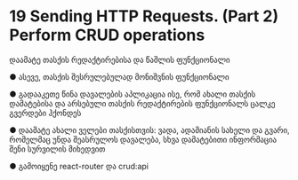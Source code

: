 # 19 Sending HTTP Requests. (Part 2) Perform CRUD operations

დაამატე თასქის რედაქტირებისა და
წაშლის ფუნქციონალი

● ასევე, თასქის შესრულებულად მონიშვნის
ფუნქციონალი

● გადააკეთე წინა დავალების აპლიკაცია ისე,
რომ ახალი თასქის დამატებისა და
არსებული თასქის რედაქტირების
ფუნქციონალს ცალკე გვერდები ჰქონდეს

● დაამატე ახალი ველები თასქისთვის: ვადა,
ადამიანის სახელი და გვარი, რომელმაც
უნდა შეასრულოს დავალება, სხვა
დამატებითი ინფორმაცია შენი სურვილის
მიხედვით

● გამოიყენე react-router და crud:api
